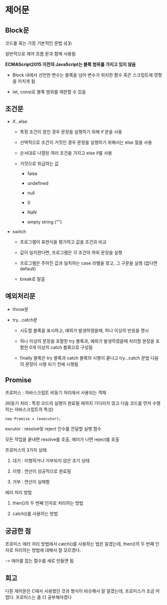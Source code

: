 # 제어문

## Block문

코드를 묶는 가장 기본적인 문법 (**{ }**)

일반적으로 제어 흐름 문과 함께 사용됨

**ECMAScript2015 이전의 JavaScript는 블록 범위를 가지고 있지 않음**
- Block 내에서 선언한 변수는 블록을 넘어 변수가 위치한 함수 혹은 스크립트에 영향을 끼치게 됨

- let, const로 블록 범위를 제한할 수 있음

## 조건문

- if...else
    - 특정 조건이 참인 경우 문장을 실행하기 위해 if 문을 사용

    - 선택적으로 조건이 거짓인 경우 문장을 실행하기 위해서는 else 절을 사용

    - 순서대로 나열된 여러 조건을 가지고 else if를 사용

    - 거짓으로 취급하는 값
        - false
        
        - undefined

        - null

        - 0

        - NaN

        - empty string ("")
- switch

    - 프로그램이 표현식을 평가하고 값을 조건과 비교
    
    - 값이 일치한다면, 프로그램은 각 조건의 하위 문장을 실행

    - 프로그램은 주어진 값과 일치하는 case 라벨을 찾고, 그 구문을 실행 (없다면 default)

    - break로 탈출

## 예외처리문

- throw문

- try...catch문

    - 시도할 블록을 표시하고, 예외가 발생하였을때, 하나 이상의 반응을 명시

    - 하나 이상의 문장을 포함한 try 블록과, 예외가 발생하였을때 처리할 문장을 포함한 0개 이상의 catch 블록으로 구성됨

    - finally 블록은 try 블록과 catch 블록의 시행이 끝나고 try...catch 문법 다음의 문장이 시행 되기 전에 시행됨

## Promise

프로미스 : 자바스크립트 비동기 처리에서 사용되는 객체

(비동기 처리 : 특정 코드의 실행이 완료될 때까지 기다리지 않고 다음 코드를 먼저 수행하는 자바스크립트의 특성)

    new Promise = (executor);

excutor : resolve및 reject 인수를 전달할 실행 함수

모든 작업을 끝내면 resolve를 호출, 에러가 나면 reject를 호출

프로미스의 3가지 상태

1. 대기 : 이행하거나 거부되지 않은 초기 상태

2. 이행 : 연산이 성공적으로 완료됨

3. 거부 : 연산이 실패함

에러 처리 방법

1. then()의 두 번째 인자로 처리하는 방법

2. catch()를 사용하는 방법

## 궁금한 점

프로미스 에러 처리 방법에서 catch()를 사용하는 법은 알겠는데, then()의 두 번째 인자로 처리하는 방법에 대해서 잘 모르겠다.

-> 에러를 잡는 함수를 새로 만들면 됨

## 회고

다른 제어문은 C에서 사용했던 것과 형식이 비슷해서 잘 알겠는데, 프로미스가 조금 어렵다. 프로미스는 좀 더 공부해야겠다
